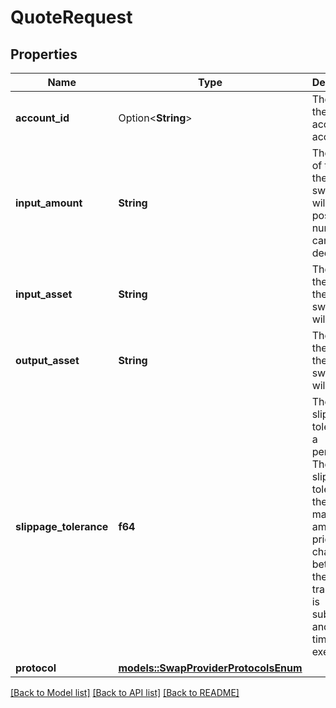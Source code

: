 # QuoteRequest

## Properties

Name | Type | Description | Notes
------------ | ------------- | ------------- | -------------
**account_id** | Option<**String**> | The id of the vault account or account id | [optional]
**input_amount** | **String** | The amount of tokens the swapper will provide, positive number, can be a decimal. | 
**input_asset** | **String** | The id of the asset the swapper will provide | 
**output_asset** | **String** | The id of the asset the swapper will receive | 
**slippage_tolerance** | **f64** | The slippage tolerance is a percentage. The slippage tolerance is the maximum amount the price can change between the time the transaction is submitted and the time it is executed | 
**protocol** | [**models::SwapProviderProtocolsEnum**](SwapProviderProtocolsEnum.md) |  | 

[[Back to Model list]](../README.md#documentation-for-models) [[Back to API list]](../README.md#documentation-for-api-endpoints) [[Back to README]](../README.md)


